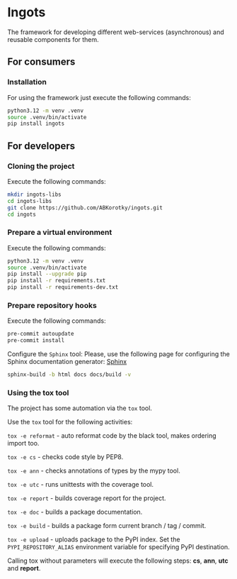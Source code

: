 # Ingots

The framework for developing different web-services (asynchronous) and reusable components for them.

## For consumers

### Installation

For using the framework just execute the following commands:
```bash
python3.12 -m venv .venv
source .venv/bin/activate
pip install ingots
```


## For developers

### Cloning the project

Execute the following commands:
```bash
mkdir ingots-libs
cd ingots-libs
git clone https://github.com/ABKorotky/ingots.git
cd ingots
```

### Prepare a virtual environment

Execute the following commands:
```bash
python3.12 -m venv .venv
source .venv/bin/activate
pip install --upgrade pip
pip install -r requirements.txt
pip install -r requirements-dev.txt
```

### Prepare repository hooks

Execute the following commands:
```bash
pre-commit autoupdate
pre-commit install
```

Configure the `Sphinx` tool:
Please, use the following page for configuring the Sphinx documentation generator: [Sphinx](https://www.sphinx-doc.org/en/master/usage/installation.html)
```bash
sphinx-build -b html docs docs/build -v
```

### Using the tox tool

The project has some automation via the `tox` tool.

Use the `tox` tool for the following activities:

`tox -e reformat` - auto reformat code by the black tool, makes ordering import too.

`tox -e cs` - checks code style by PEP8.

`tox -e ann` - checks annotations of types by the mypy tool.

`tox -e utc` - runs unittests with the coverage tool.

`tox -e report` - builds coverage report for the project.

`tox -e doc` - builds a package documentation.

`tox -e build` - builds a package form current branch / tag / commit.

`tox -e upload` - uploads package to the PyPI index. Set the `PYPI_REPOSITORY_ALIAS` environment variable for specifying PyPI destination.

Calling tox without parameters will execute the following steps: **cs**, **ann**, **utc** and **report**.
